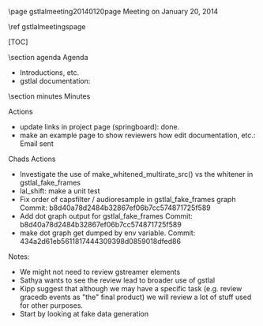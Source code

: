 \page gstlalmeeting20140120page Meeting on January 20, 2014

\ref gstlalmeetingspage

[TOC]

\section agenda Agenda

- Introductions, etc.  
- gstlal documentation:

\section minutes Minutes

Actions
- update links in project page (springboard): done.
- make an example page to show reviewers how edit documentation, etc.: Email sent

Chads Actions
- Investigate the use of make_whitened_multirate_src() vs the whitener in gstlal_fake_frames
- lal_shift: make a unit test
- Fix order of capsfilter / audioresample in gstlal_fake_frames graph Commit: b8d40a78d2484b32867ef06b7cc574871725f589
- Add dot graph output for gstlal_fake_frames Commit: b8d40a78d2484b32867ef06b7cc574871725f589
- make dot graph get dumped by env variable. Commit: 434a2d61eb5611817444309398d0859018dfed86

Notes:

- We might not need to review gstreamer elements
- Sathya wants to see the review lead to broader use of gstlal
- Kipp suggest that although we may have a specific task (e.g. review gracedb events as "the" final product) we will review a lot of stuff used for other purposes.
- Start by looking at fake data generation

